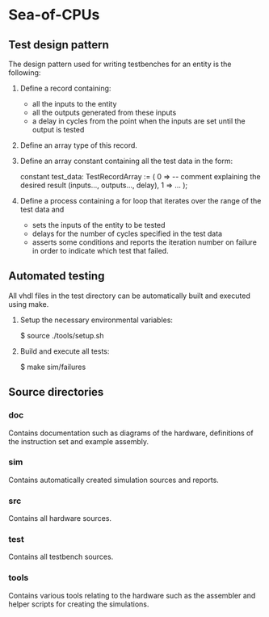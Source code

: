 # Sea-of-CPUs

## Test design pattern

The design pattern used for writing testbenches for an entity is the following:

1. Define a record containing:
    - all the inputs to the entity
    - all the outputs generated from these inputs
    - a delay in cycles from the point when the inputs are set until the output
      is tested

2. Define an array type of this record.

3. Define an array constant containing all the test data in the form:

    constant test_data: TestRecordArray := (
        0 => -- comment explaining the desired result
            (inputs...,
             outputs..., delay),
        1 => ...
    );

4. Define a process containing a for loop that iterates over the range of the
   test data and
    - sets the inputs of the entity to be tested
    - delays for the number of cycles specified in the test data
    - asserts some conditions and reports the iteration number on failure
      in order to indicate which test that failed.

## Automated testing

All vhdl files in the test directory can be automatically built and executed
using make.

1. Setup the necessary environmental variables:

    $ source ./tools/setup.sh

2. Build and execute all tests:

    $ make sim/failures

## Source directories

### doc

Contains documentation such as diagrams of the hardware, definitions of the
instruction set and example assembly.

### sim

Contains automatically created simulation sources and reports.

### src

Contains all hardware sources.

### test

Contains all testbench sources.

### tools

Contains various tools relating to the hardware such as the assembler and helper
scripts for creating the simulations.

